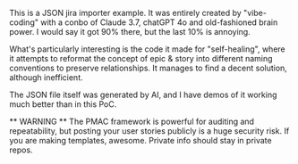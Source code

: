 This is a JSON jira importer example.  It was entirely created by "vibe-coding" with a conbo of Claude 3.7, chatGPT 4o and old-fashioned brain power. I would say it got 90% there, but the last 10% is annoying.

What's particularly interesting is the code it made for "self-healing", where it attempts to reformat the concept of epic & story into different naming conventions to preserve relationships.  It manages to find a decent solution, although inefficient. 

The JSON file itself was generated by AI, and I have demos of it working much better than in this PoC.  

** WARNING ** 
The PMAC framework is powerful for auditing and repeatability, but posting your user stories publicly is a huge security risk.  If you are making templates, awesome.  Private info should stay in private repos. 
